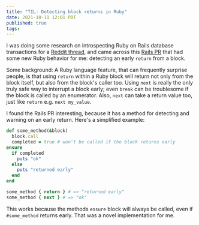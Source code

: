 ```yaml
---
title: "TIL: Detecting block returns in Ruby"
date: 2021-10-11 12:01 PDT
published: true
tags:
---
```


I was doing some research on introspecting Ruby on Rails database transactions for a [Reddit thread](https://www.reddit.com/r/ruby/comments/q54515/comment/hg9dzdc/?utm_source=reddit&utm_medium=web2x&context=3), and came across this [Rails PR](https://github.com/rails/rails/pull/29333) that had some new Ruby behavior for me: detecting an early `return` from a block.

Some background: A Ruby language feature, that can frequently surprise people, is that using `return` within a Ruby block will return not only from the block itself, but also from the block's caller too. Using `next` is really the only truly safe way to interrupt a block early; even `break` can be troublesome if the block is called by an enumerator. Also, `next` can take a return value too, just like `return` e.g. `next my_value`.  

I found the Rails PR interesting, because it has a method for detecting and warning on an early return. Here's a simplified example:

```ruby
def some_method(&block)
  block.call
  completed = true # won't be called if the block returns early
ensure
  if completed
    puts "ok"
  else
    puts "returned early"
  end
end

some_method { return } # => "returned early"
some_method { next } # => "ok"
````

This works because the methods `ensure` block will always be called, even if `#some_method` returns early. That was a novel implementation for me.


